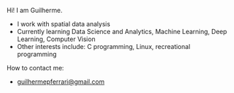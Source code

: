 Hi! I am Guilherme.

* I work with spatial data analysis
* Currently learning Data Science and Analytics, Machine Learning, Deep Learning, Computer Vision
* Other interests include: C programming, Linux, recreational programming

How to contact me: 
* guilhermepferrari@gmail.com

